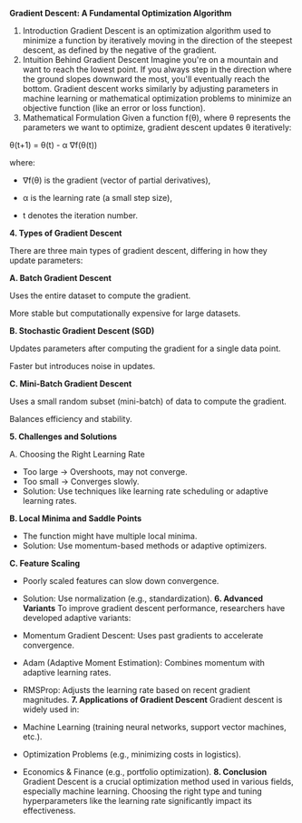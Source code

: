 **Gradient Descent: A Fundamental Optimization Algorithm**
1. Introduction
Gradient Descent is an optimization algorithm used to minimize a function by iteratively moving in the direction of the steepest descent, as defined by the negative of the gradient.
2. Intuition Behind Gradient Descent
Imagine you're on a mountain and want to reach the lowest point. If you always step in the direction where the ground slopes downward the most, you'll eventually reach the bottom. Gradient descent works similarly by adjusting parameters in machine learning or mathematical optimization problems to minimize an objective function (like an error or loss function).
3. Mathematical Formulation
Given a function f(θ), where θ represents the parameters we want to optimize, gradient descent updates θ iteratively:

θ(t+1) = θ(t) - α ∇f(θ(t))

where:

- ∇f(θ) is the gradient (vector of partial derivatives),

- α is the learning rate (a small step size),

- t denotes the iteration number.

**4. Types of Gradient Descent**

There are three main types of gradient descent, differing in how they update parameters:

**A. Batch Gradient Descent**

Uses the entire dataset to compute the gradient.

More stable but computationally expensive for large datasets.

**B. Stochastic Gradient Descent (SGD)**

Updates parameters after computing the gradient for a single data point.

Faster but introduces noise in updates.

**C. Mini-Batch Gradient Descent**

Uses a small random subset (mini-batch) of data to compute the gradient.

Balances efficiency and stability.

**5. Challenges and Solutions**

A. Choosing the Right Learning Rate
- Too large → Overshoots, may not converge.
- Too small → Converges slowly.
- Solution: Use techniques like learning rate scheduling or adaptive learning rates.

**B. Local Minima and Saddle Points**
- The function might have multiple local minima.
- Solution: Use momentum-based methods or adaptive optimizers.

**C. Feature Scaling**
- Poorly scaled features can slow down convergence.
- Solution: Use normalization (e.g., standardization).
**6. Advanced Variants**
To improve gradient descent performance, researchers have developed adaptive variants:

- Momentum Gradient Descent: Uses past gradients to accelerate convergence.
- Adam (Adaptive Moment Estimation): Combines momentum with adaptive learning rates.
- RMSProp: Adjusts the learning rate based on recent gradient magnitudes.
**7. Applications of Gradient Descent**
Gradient descent is widely used in:
- Machine Learning (training neural networks, support vector machines, etc.).
- Optimization Problems (e.g., minimizing costs in logistics).
- Economics & Finance (e.g., portfolio optimization).
**8. Conclusion**
Gradient Descent is a crucial optimization method used in various fields, especially machine learning. Choosing the right type and tuning hyperparameters like the learning rate significantly impact its effectiveness.
